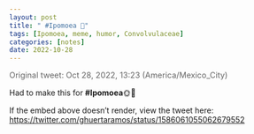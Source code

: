 ```yaml
---
layout: post
title: " #Ipomoea 🌸"
tags: [Ipomoea, meme, humor, Convolvulaceae]
categories: [notes]
date: 2022-10-28
---
```


<!-- Keep the embed + date BEFORE the excerpt separator so it shows on /posts/ -->

<!-- Tweet embed (widgets.js turns this into the visual card) -->
<blockquote class="twitter-tweet">
  <a href="https://twitter.com/ghuertaramos/status/1586061055062679552"></a>
</blockquote>

<!-- Visible fallback date in case JS/embeds are blocked -->
<p class="tweet-date">
  Original tweet:
  <time datetime="2022-10-28T18:23:17Z" title="18:23 UTC">
    Oct 28, 2022, 13:23 (America/Mexico_City)
  </time>
</p>

<!--more-->

Had to make this for <strong>#Ipomoea</strong>🌞🌺

If the embed above doesn’t render, view the tweet here:  
<https://twitter.com/ghuertaramos/status/1586061055062679552>

<!-- If you haven’t added this site-wide, you can include it here so the blockquote becomes a Tweet -->
<script async src="https://platform.twitter.com/widgets.js" charset="utf-8"></script>

<style>
.tweet-date { font-size: 0.9rem; color: #666; margin-top: .25rem; }
</style>
